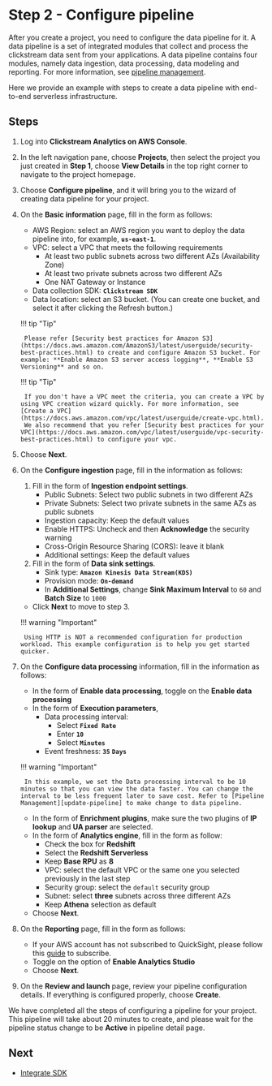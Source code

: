 # Step 2 - Configure pipeline
After you create a project, you need to configure the data pipeline for it. A data pipeline is a set of integrated modules that collect and process the clickstream data sent from your applications. A data pipeline contains four modules, namely data ingestion, data processing, data modeling and reporting. For more information, see [pipeline management](../pipeline-mgmt/index.md).

Here we provide an example with steps to create a data pipeline with end-to-end serverless infrastructure.

## Steps

1. Log into **Clickstream Analytics on AWS Console**.
2. In the left navigation pane, choose **Projects**, then select the project you just created in **Step 1**, choose **View Details** in the top right corner to navigate to the project homepage.
3. Choose **Configure pipeline**, and it will bring you to the wizard of creating data pipeline for your project.
4. On the **Basic information** page, fill in the form as follows:
    * AWS Region: select an AWS region you want to deploy the data pipeline into, for example, **`us-east-1`**.
    * VPC: select a VPC that meets the following requirements
        - At least two public subnets across two different AZs (Availability Zone)
        - At least two private subnets across two different AZs
        - One NAT Gateway or Instance
    * Data collection SDK: **`Clickstream SDK`**
    * Data location: select an S3 bucket. (You can create one bucket, and select it after clicking the Refresh button.)

    !!! tip "Tip"

        Please refer [Security best practices for Amazon S3](https://docs.aws.amazon.com/AmazonS3/latest/userguide/security-best-practices.html) to create and configure Amazon S3 bucket. For example: **Enable Amazon S3 server access logging**, **Enable S3 Versioning** and so on.

    !!! tip "Tip"

        If you don't have a VPC meet the criteria, you can create a VPC by using VPC creation wizard quickly. For more information, see [Create a VPC](https://docs.aws.amazon.com/vpc/latest/userguide/create-vpc.html).
        We also recommend that you refer [Security best practices for your VPC](https://docs.aws.amazon.com/vpc/latest/userguide/vpc-security-best-practices.html) to configure your vpc.

5. Choose **Next**.
6. On the **Configure ingestion** page, fill in the information as follows:
    1. Fill in the form of **Ingestion endpoint settings**.
        * Public Subnets: Select two public subnets in two different AZs
        * Private Subnets: Select two private subnets in the same AZs as public subnets
        * Ingestion capacity: Keep the default values
        * Enable HTTPS: Uncheck and then **Acknowledge** the security warning
        * Cross-Origin Resource Sharing (CORS): leave it blank
        * Additional settings: Keep the default values
    2. Fill in the form of **Data sink settings**.
        * Sink type: **`Amazon Kinesis Data Stream(KDS)`**
        * Provision mode: **`On-demand`**
        * In **Additional Settings**, change **Sink Maximum Interval** to `60` and **Batch Size** to `1000`  
    * Click **Next** to move to step 3.

    !!! warning "Important"

        Using HTTP is NOT a recommended configuration for production workload. This example configuration is to help you get started quicker.

7. On the **Configure data processing** information, fill in the information as follows:
    * In the form of **Enable data processing**, toggle on the **Enable data processing**
    * In the form of **Execution parameters**,
        * Data processing interval:
            * Select **`Fixed Rate`**
            * Enter **`10`**
            * Select **`Minutes`**
        * Event freshness: **`35`** **`Days`**

    !!! warning "Important"

        In this example, we set the Data processing interval to be 10 minutes so that you can view the data faster. You can change the interval to be less frequent later to save cost. Refer to [Pipeline Management][update-pipeline] to make change to data pipeline.

    * In the form of **Enrichment plugins**, make sure the two plugins of **IP lookup** and **UA parser** are selected.
    * In the form of **Analytics engine**, fill in the form as follow:
         * Check the box for **Redshift**
         * Select the **Redshift Serverless**
         * Keep **Base RPU** as **8**
         * VPC: select the default VPC or the same one you selected previously in the last step
         * Security group: select the `default` security group
         * Subnet: select **three** subnets across three different AZs
         * Keep **Athena** selection as default
    * Choose **Next**.



8. On the **Reporting** page, fill in the form as follows:
     * If your AWS account has not subscribed to QuickSight, please follow this [guide][quickSight-subscription] to subscribe.
     * Toggle on the option of **Enable Analytics Studio**
     * Choose **Next**.

9. On the **Review and launch** page, review your pipeline configuration details. If everything is configured properly, choose **Create**.


We have completed all the steps of configuring a pipeline for your project. This pipeline will take about 20 minutes to create, and please wait for the pipeline status change to be **Active** in pipeline detail page.

## Next

* [Integrate SDK](./3.integrate-sdk.md)

[quickSight-subscription]: https://docs.aws.amazon.com/quicksight/latest/user/signing-up.html
[create-a-VPC]: https://docs.aws.amazon.com/vpc/latest/userguide/create-vpc.html
[update-pipeline]: ../pipeline-mgmt/pipe-mgmt.md